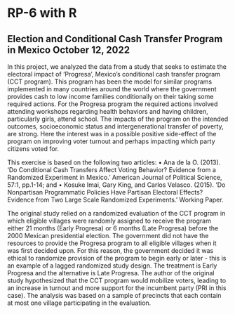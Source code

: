 # RP-6 with R
## Election and Conditional Cash Transfer Program in Mexico October 12, 2022
In this project, we analyzed the data from a study that seeks to estimate the electoral impact of ‘Progresa’,
Mexico’s conditional cash transfer program (CCT program). This program has been the model for similar
programs implemented in many countries around the world where the government provides cash to low income
families conditionally on their taking some required actions. For the Progresa program the required actions
involved attending workshops regarding health behaviors and having children, particularly girls, attend
school. The impacts of the program on the intended outcomes, socioeconomic status and intergenerational
transfer of poverty, are strong. Here the interest was in a possible positive side-effect of the program on
improving voter turnout and perhaps impacting which party citizens voted for.

This exercise is based on the following two articles:
• Ana de la O. (2013). ‘Do Conditional Cash Transfers Affect Voting Behavior? Evidence from a
Randomized Experiment in Mexico.’ American Journal of Political Science, 57:1, pp.1-14; and
• Kosuke Imai, Gary King, and Carlos Velasco. (2015). ‘Do Nonpartisan Programmatic Policies Have
Partisan Electoral Effects? Evidence from Two Large Scale Randomized Experiments.’ Working Paper.

The original study relied on a randomized evaluation of the CCT program in which eligible villages were
randomly assigned to receive the program either 21 months (Early Progresa) or 6 months (Late Progresa)
before the 2000 Mexican presidential election. The government did not have the resources to provide the
Progresa program to all eligible villages when it was first decided upon. For this reason, the government
decided it was ethical to randomize provision of the program to begin early or later - this is an example of
a lagged randomized study design. The treatment is Early Progresa and the alternative is Late Progresa.
The author of the original study hypothesized that the CCT program would mobilize voters, leading to an
increase in turnout and more support for the incumbent party (PRI in this case). The analysis was based
on a sample of precincts that each contain at most one village participating in the evaluation.
 
